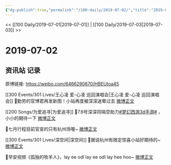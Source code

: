 ```yaml
---
{"dg-publish":true,"permalink":"/100-daily/2019-07-02/","title":"2019-07-02"}
---
```



<< [[100 Daily/2019-07-01\|2019-07-01]] | [[100 Daily/2019-07-03\|2019-07-03]] >>

# 2019-07-02

## 资讯站 记录

原博链接: https://weibo.com/6466290670/HBEUtoa45

[[300 Events/301 Lives/王心凌 爱-心凌 巡回演唱会\|王心凌 爱-心凌 巡回演唱会]]
🌛勤劳的官博君再发新图！小站再度被深深迷晕过去
[微博正文](https://m.weibo.cn/6466290670/4389741326167596)

[[200 Songs/为爱追寻\|为爱追寻]]
🌛7.6号深深将隔空助力[#梦幻西游3d手游#](https://s.weibo.com/weibo?q=%23%E6%A2%A6%E5%B9%BB%E8%A5%BF%E6%B8%B83d%E6%89%8B%E6%B8%B8%23) ，小小的期待一下
[微博正文](https://m.weibo.cn/6466290670/4389692289725444)

🌛七月行程目前官宣的只有杭州场喔~
[微博正文](https://m.weibo.cn/6466290670/4389688582093688)

[[300 Events/301 Lives/深空间\|深空间]]
🌛据说杭州有限定惊喜小站好期待的~
[微博正文](https://m.weibo.cn/6466290670/4389552208393526)

🌛早安视频《孤独的牧羊人》，lay ee odl lay ee odl lay hee hoo~
[微博正文](https://m.weibo.cn/6466290670/4389533892198237)
